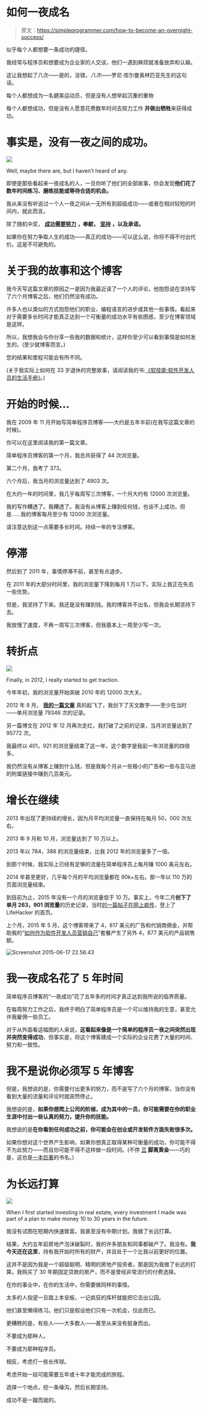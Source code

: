 # 如何一夜成名

> 原文：<https://simpleprogrammer.com/how-to-become-an-overnight-success/>

似乎每个人都想要一条成功的捷径。

我经常与程序员和想要成为企业家的人交谈，他们一遇到麻烦就准备放弃和认输。

这让我想起了八次——是的，没错，*八次*——罗尼·库尔曼奥林匹亚先生的这句话。

每个人都想成为一名健美运动员，但是没有人想举起沉重的重物

每个人都想成功，但是没有人愿意花费数年时间去努力工作 **并做出牺牲**来获得成功。

# 事实是，没有一夜之间的成功。

![](img/a161867ee09e9457de769885a4f608a0.png)

Well, maybe there are, but I haven’t heard of any.

即使是那些看起来一夜成名的人，一旦你听了他们的全部故事，你会发现**他们花了数年时间练习、磨练技能或等待合适的机会。**

我从来没有听说过一个人一夜之间从一无所有到超级成功——或者在相对较短的时间内，就此而言。

除了随机中奖， [**成功需要努力**](https://simpleprogrammer.com/2013/04/07/bad-advice-stop-working-so-hard/) **，奉献，** [**坚持**](https://www.youtube.com/playlist?list=PLjwWT1Xy3c4XbSdU-lIsCEANyIhmQ3OtV) **，以及承诺。**

如果你在努力争取人生的成功——真正的成功——可以这么说，你将不得不付出代价。这是不可避免的。

# 关于我的故事和这个博客

我今天写这篇文章的原因之一是因为我最近读了一个人的评论，他抱怨说在坚持写了六个月博客之后，他们仍然没有成功。

许多人也以类似的方式抱怨他们的职业、编程语言的进步或其他一些事情。看起来对于需要多长时间才能真正达到一个可衡量的成功水平有些困惑，至少在博客领域是这样。

所以，我想我会与你分享一些我的数据和统计，这样你至少可以看到事情是如何发生的。(至少就博客而言。)

您的结果和里程可能会有所不同。

(关于我实际上如何在 33 岁退休的完整故事，请阅读我的书:[《软技能:软件开发人员的生活手册》](https://simpleprogrammer.com/softskills)。)

# 开始的时候…

我在 2009 年 11 月开始写简单程序员博客——大约是五年半前(在我写这篇文章的时候)。

你可以在这里阅读我的第一篇文章。

简单程序员博客的第一个月，我总共获得了 44 次浏览量。

第二个月，我考了 373。

六个月后，我当月的浏览量达到了 4903 次。

在大约一年的时间里，我几乎每周写三次博客，一个月大约有 12000 次浏览量。

我的写作糟透了。我糟透了。我没有从博客上赚到任何钱，也谈不上成功，但是……我的博客每月至少有 12000 次浏览量。

请注意达到这一点需要多长时间。持续一年的专注博客。

# 停滞

然后到了 2011 年，事情停滞不前，甚至有点退步。

在 2011 年的大部分时间里，我的浏览量下降到每月 1 万以下。实际上我正在失去一些优势。

但是，我坚持了下来。我还是没有赚到钱。我的博客并不出名，但我会长期坚持下去。

我放慢了速度，不再一周写三次博客，但我基本上一周至少写一次。

# 转折点

![](img/32fc9e8b31ee8a732022fa640b1e506b.png)

Finally, in 2012, I really started to get traction.

今年年初，我的浏览量开始突破 2010 年的 12000 次大关。

2012 年 8 月， [**我的一篇文章**](https://simpleprogrammer.com/2012/08/12/the-myth-of-the-super-programmer/) 真的起飞了，我创下了天文数字——至少在当时——单月浏览量 79346 次的记录。

另一篇博文在 2012 年 12 月再次走红，我打破了之前的记录，当月浏览量达到了 95772 次。

我最终以 401，921 的浏览量结束了这一年，这个数字是我前一年浏览量的四倍多。

我仍然没有从博客上赚到什么钱，但是我每个月从一些极小的广告和一些与亚马逊的附属链接中赚到几百美元。

# 增长在继续

2013 年出现了更持续的增长，因为月平均浏览量一直保持在每月 50，000 次左右。

2013 年 9 月和 10 月，浏览量达到了 10 万以上。

2013 年以 784，388 的浏览量结束，比我 2012 年的浏览量多了一倍。

到那个时候，我实际上已经有足够的流量在简单程序员上每月赚 1000 美元左右。

2014 年甚至更好，几乎每个月的平均浏览量都在 90k+左右。那一年以 110 万的页面浏览量结束。

到目前为止，2015 年没有一个月的浏览量低于 10 万。事实上，今年二月**创下了单月 263，901 浏览量**的历史记录，当时[的一篇帖子在网上疯传](https://simpleprogrammer.com/2015/02/16/joel-test-programmers-simple-programmer-test/)，登上了 LifeHacker 的首页。

上个月，2015 年 5 月，这个博客带来了 4，817 美元的广告和代销商佣金，并帮助我的“[如何作为软件开发人员营销自己](http://devcareerboost.com)”套餐产生了另外 4，877 美元的产品销售额。

![Screenshot 2015-06-17 22.56.43](img/ccd31a1d15756d08d39e000a9fac6dcd.png)

# 我一夜成名花了 5 年时间

简单程序员博客的“一夜成功”花了五年多的时间才真正达到我所说的临界质量。

在每周努力工作之后，我终于明白了简单程序员是一个可以维持我的生意，甚至允许我雇佣一些员工。

对于从外面看这幅图的人来说，**这看起来像是一个简单的程序员一夜之间突然出现并突然变得成功**，但事实是，将这个博客建成一个实际的企业花费了大量的时间、努力和一致性。

# 我不是说你必须写 5 年博客

但是，我想说的是，你需要付出更多的努力，而不是写了六个月的博客，当你没有看到大量的流量和评论时就突然停止。

我想说的是，**如果你想爬上公司的阶梯，成为其中的一员，你可能需要在你的职业生涯中付出一些认真的努力，提升你的技能。**

我想说的是**在你看到任何成功之前，你可能会在创业或开发软件方面失败很多次。**

如果你想对这个世界产生影响，如果你想真正取得某种可衡量的成功，你可能不得不为此努力——而且你可能不得不这样做一段时间。(不停 [**三**](http://www.google.com/url?q=http%3A%2F%2Famzn.to%2F1Iljq5o&sa=D&sntz=1&usg=AFQjCNE-3rQSiZUpmd9nplE8cCQRAdY43w) **脚离黄金**——巧的是，这也是[一本巨著](http://www.google.com/url?q=http%3A%2F%2Famzn.to%2F1Iljq5o&sa=D&sntz=1&usg=AFQjCNE-3rQSiZUpmd9nplE8cCQRAdY43w)的书名。)

# 为长远打算

![](img/c8274d714ed91e510210d85a0b120f7b.png)

When I first started investing in real estate, every investment I made was part of a plan to make money 10 to 30 years in the future.

我没有试图在短期内快速致富。我甚至没有中期计划。我做了长远打算。

结果，大约五年前房地产泡沫破裂时，我的许多朋友和同事都破产了。我没有。**我今天还在这里**，持有我开始时所有的财产，并且处于一个比我以前更好的位置。

这并不是因为我是一个超级聪明、精明的房地产投资者。那是因为我做了长远的打算。我购买了 30 年期固定贷款的房产，而不是曾经非常流行的付费选择。

在你的事业中，在你的生活中，你需要做同样的事情。

太多的人指望一旦踏上本垒板，一记疯狂的挥杆就能把它击出公园。

他们甚至懒得练习。他们只是假设他们只有一次机会，仅此而已。

更糟糕的是，有些人——大多数人——甚至从来没有挺身而出。

不要成为那种人。

不要成为那种程序员。

相反，考虑打一些长传球。

考虑开始一段可能需要五年或十年才能完成的旅程。

选择一个地点，挖一条壕沟，然后长期坚持。

成功不是一蹴而就的。